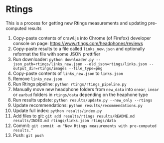 # Rtings
This is a process for getting new Rtings measurements and updating pre-computed results

1. Copy-paste contents of crawl.js into Chrome (of Firefox) developer console on page:
https://www.rtings.com/headphones/reviews
2. Copy-paste results to a file called `links_new.json` and optionally reformat the file with some JSON prettifier
3. Run downloader: `python downloader.py --json_path=rtings/links_new.json --old_json=rtings/links.json --output_dir=rtings/images --file_type=png`
4. Copy-paste contents of `links_new.json` to `links.json`
5. Remove `links_new.json`
6. Run Rtings pipeline: `python rtings/rtings_pipeline.py`
7. Manually move new headphone folders from `new_data` into `onear`, `inear` or `earbud` folders in `rtings/data`
depending on the heaphone type
8. Run results update: `python results/update.py --new_only --rtings`
9. Update recommendations: `python results/recommendations.py`
10. Update full index: `python results/index.py`
11. Add files to git: `git add results/rtings results/README.md results/INDEX.md rtings/links.json rtings/data`
12. Commit: `git commit -m "New Rtings measurements with pre-computed results."`
12. Push: `git push`

